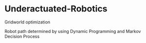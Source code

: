 # Underactuated-Robotics

Gridworld optimization

Robot path determined by using Dynamic Programming and Markov Decision Process
